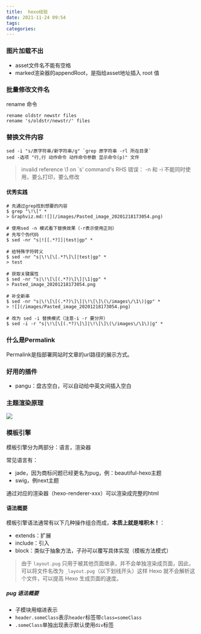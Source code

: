 ```yaml
---
title:  hexo经验
date: 2021-11-24 09:54
tags:
categories:
---
```

### 图片加载不出
- asset文件名不能有空格
- marked渲染器的appendRoot，是指给asset地址插入 root 值

### 批量修改文件名
rename 命令
```shell
rename oldstr newstr files
rename 's/oldstr/newstr/' files
```

### 替换文件内容
```shell
sed -i "s/原字符串/新字符串/g" `grep 原字符串 -rl 所在目录`
sed -选项 "行,行 动作命令 动作命令参数 显示命令(p)" 文件
```

> invalid reference \1 on \`s' command's RHS 错误：
> -n 和 -i 不能同时使用，要么打印，要么修改

#### 优秀实践
```shell
# 先通过grep找到想要的内容
$ grep "\!\[" *
> Graphviz.md:![](/images/Pasted_image_20201218173054.png)

# 使用sed -n 模式看下替换效果（-r表示使用正则）
# 先写个伪代码
$ sed -nr "s|![[.*?]]|test|gp" *

# 给特殊字符转义
$ sed -nr "s|\!\[\[.*?\]\]|test|gp" *
> test

# 获取关键属性
$ sed -nr "s|\!\[\[(.*?)\]\]|\1|gp" *
> Pasted_image_20201218173054.png

# 补全新串
$ sed -nr "s|\!\[\[(.*?)\]\]|\!\[\]\(\/images\/\1\)|gp" *
> ![](/images/Pasted_image_20201218173054.png)

# 改为 sed -i 替换模式（注意-i -r 要分开）
$ sed -i -r "s|\!\[\[(.*?)\]\]|\!\[\]\(\/images\/\1\)|g" *
```

### 什么是Permalink
Permalink是指部署网站时文章的url路径的展示方式。

### 好用的插件
- pangu：盘古空白，可以自动给中英文间插入空白

### 主题渲染原理
![](/images/Pasted%20image%2020211124145841.png)


### 模板引擎
模板引擎分为两部分：语言，渲染器

常见语言有：
- jade，因为商标问题已经更名为pug，例：beautiful-hexo主题
- swig，例next主题

通过对应的渲染器（hexo-renderer-xxx）可以渲染成完整的html

#### 语法概要
模板引擎语法通常有以下几种操作组合而成，**本质上就是堆积木！**：
- extends：扩展
- include：引入
- block：类似于抽象方法，子孙可以覆写具体实现（模板方法模式）

>由于 `layout.pug` 只用于被其他页面继承，并不会单独渲染成页面，因此，可以将文件名改为 `_layout.pug`（以下划线开头）这样 Hexo 就不会解析这个文件，可以提高 Hexo 生成页面的速度。

##### pug 语法概要
- 子模块用缩进表示
- `header.someClass`表示`header`标签带`class=someClass`
- `.someClass`单独出现表示默认使用`div`标签
